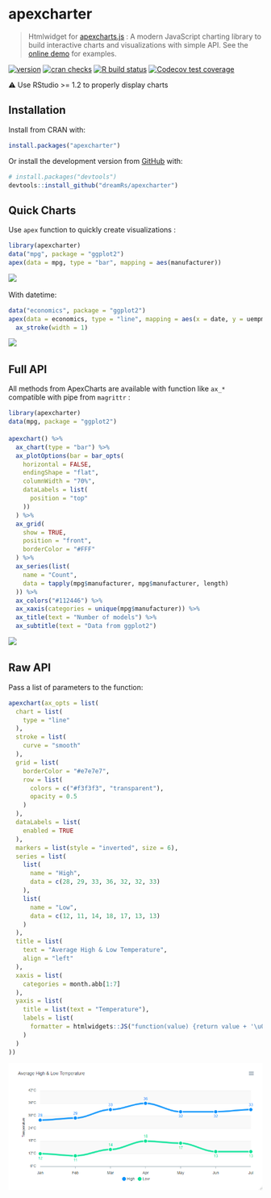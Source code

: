 # apexcharter

> Htmlwidget for [apexcharts.js](https://github.com/apexcharts/apexcharts.js) : A modern JavaScript charting library to build interactive charts and visualizations with simple API. See the [online demo](https://dreamrs.github.io/apexcharter/) for examples.

<!-- badges: start -->
[![version](http://www.r-pkg.org/badges/version/apexcharter)](https://CRAN.R-project.org/package=apexcharter)
[![cran checks](https://cranchecks.info/badges/worst/apexcharter)](https://cranchecks.info/pkgs/apexcharter)
[![R build status](https://github.com/dreamRs/apexcharter/workflows/R-CMD-check/badge.svg)](https://github.com/dreamRs/apexcharter/actions)
[![Codecov test coverage](https://codecov.io/gh/dreamRs/apexcharter/branch/master/graph/badge.svg)](https://codecov.io/gh/dreamRs/apexcharter?branch=master)
<!-- badges: end -->


:warning: Use RStudio >= 1.2 to properly display charts



## Installation

Install from CRAN with:

```r
install.packages("apexcharter")
```

Or install the development version from [GitHub](https://github.com/) with:

``` r
# install.packages("devtools")
devtools::install_github("dreamRs/apexcharter")
```



## Quick Charts

Use `apex` function to quickly create visualizations :


```r
library(apexcharter)
data("mpg", package = "ggplot2")
apex(data = mpg, type = "bar", mapping = aes(manufacturer))
```
![](man/figures/apex-bar.png)


With datetime:

```r
data("economics", package = "ggplot2")
apex(data = economics, type = "line", mapping = aes(x = date, y = uempmed)) %>% 
  ax_stroke(width = 1)
```
![](man/figures/apex-line.png)


## Full API

All methods from ApexCharts are available with function like `ax_*` compatible with pipe from `magrittr` :

```r
library(apexcharter)
data(mpg, package = "ggplot2")

apexchart() %>% 
  ax_chart(type = "bar") %>% 
  ax_plotOptions(bar = bar_opts(
    horizontal = FALSE,
    endingShape = "flat",
    columnWidth = "70%",
    dataLabels = list(
      position = "top"
    ))
  ) %>% 
  ax_grid(
    show = TRUE,
    position = "front",
    borderColor = "#FFF"
  ) %>% 
  ax_series(list(
    name = "Count",
    data = tapply(mpg$manufacturer, mpg$manufacturer, length)
  )) %>% 
  ax_colors("#112446") %>% 
  ax_xaxis(categories = unique(mpg$manufacturer)) %>% 
  ax_title(text = "Number of models") %>% 
  ax_subtitle(text = "Data from ggplot2")
```

![](man/figures/apexcharter-full-bar.png)


## Raw API

Pass a list of parameters to the function:

```r
apexchart(ax_opts = list(
  chart = list(
    type = "line"
  ),
  stroke = list(
    curve = "smooth"
  ),
  grid = list(
    borderColor = "#e7e7e7",
    row = list(
      colors = c("#f3f3f3", "transparent"),
      opacity = 0.5
    )
  ),
  dataLabels = list(
    enabled = TRUE
  ),
  markers = list(style = "inverted", size = 6),
  series = list(
    list(
      name = "High",
      data = c(28, 29, 33, 36, 32, 32, 33)
    ),
    list(
      name = "Low",
      data = c(12, 11, 14, 18, 17, 13, 13)
    )
  ),
  title = list(
    text = "Average High & Low Temperature",
    align = "left"
  ),
  xaxis = list(
    categories = month.abb[1:7]
  ),
  yaxis = list(
    title = list(text = "Temperature"),
    labels = list(
      formatter = htmlwidgets::JS("function(value) {return value + '\u00b0C';}")
    )
  )
))
```

![](man/figures/raw-api.png)

